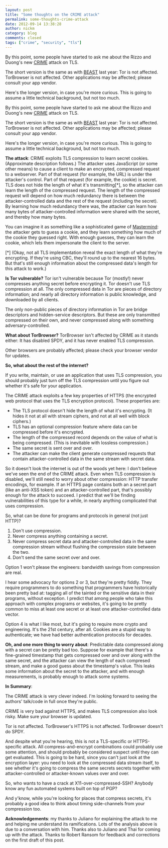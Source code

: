 ```yaml
---
layout: post
title: "Some thoughts on the CRIME attack"
permalink: some-thoughts-crime-attack
date: 2012-09-14 13:38:28
author: nickm
category: blog
comments: closed
tags: ["crime", "security", "tls"]
---
```


By this point, some people have started to ask me about the Rizzo and Duong's new [CRIME](http://www.ekoparty.org//2012/juliano-rizzo.php) attack on TLS.

The short version is the same as with [BEAST](https://blog.torproject.org/blog/tor-and-beast-ssl-attack) last year: Tor is not affected. TorBrowser is not affected. Other applications may be affected; please consult your app vendor.

Here's the longer version, in case you're more curious. This is going to assume a little technical background, but not too much.

<!-- more -->

By this point, some people have started to ask me about the Rizzo and Duong's new [CRIME](http://www.ekoparty.org//2012/juliano-rizzo.php) attack on TLS.

The short version is the same as with [BEAST](https://blog.torproject.org/blog/tor-and-beast-ssl-attack) last year: Tor is not affected. TorBrowser is not affected. Other applications may be affected; please consult your app vendor.

Here's the longer version, in case you're more curious. This is going to assume a little technical background, but not too much.

**The attack**: CRIME exploits TLS compression to learn secret cookies. (Approximate description follows.) The attacker uses JavaScript (or some other means) to cause a client to make an encrypted, compressed request to a webserver. Part of that request (for example, the URL) is under the attacker's control. Part of that request (for example, the cookie) is secret. TLS does not hide the length of what it's transmitting[\*], so the attacker can learn the length of the compressed request. The length of the compressed request will depend on how much redundancy there is between the attacker-controlled data and the rest of the request (including the secret). By learning how much redundancy there was, the attacker can learn how many bytes of attacker-controlled information were shared with the secret, and thereby how many bytes.

You can imagine it as something like a sophisticated game of [Mastermind](http://en.wikipedia.org/wiki/Mastermind_(board_game)): the attacker gets to guess a cookie, and they learn something how much of the cookie they guessed right. With enough guesses, they can learn the cookie, which lets them impersonate the client to the server.

[\*] (Okay, not all TLS implementation reveal the exact length of what they're encrypting. If they're using CBC, they'll round up to the nearest 16 bytes. But that's still enough information about the compressed data's length for this attack to work.)

**Is Tor vulnerable?** Tor isn't vulnerable because Tor (mostly!) never compresses anything secret before encrypting it. Tor doesn't use TLS compression at all. The only compressed data in Tor are pieces of directory information; and nearly all directory information is public knowledge, and downloaded by all clients.

The only non-public pieces of directory information in Tor are bridge descriptors and hidden-service descriptors. But these are only transmitted compressed on their own, and never compressed along with something adversary-controlled.

**What about TorBrowser?** TorBrowser isn't affected by CRIME as it stands either: It has disabled SPDY, and it has never enabled TLS compression.

Other browsers are probably affected; please check your browser vendor for updates.

**So, what about the rest of the internet?**

If you write, maintain, or use an application that uses TLS compression, you should probably just turn off the TLS compression until you figure out whether it's safe for your application.

The CRIME attack exploits a few key properties of HTTPS (the encrypted web protocol that uses the TLS encryption protocol). These properties are:

-   The TLS protocol doesn't hide the length of what it's encrypting. (It hides it not at all with stream ciphers, and not at all well with block ciphers.)
-   TLS has an optional compression feature where data can be compressed before it's encrypted.
-   The length of the compressed record depends on the value of what is being compressed. (This is inevitable with lossless compression.)
-   The same secret is sent over and over.
-   The attacker can make the client generate compressed requests that contain attacker-controlled data in the same stream with secret data.

So it doesn't look the internet is out of the woods yet here: I don't believe we've seen the end of the CRIME attack. Even when TLS compression is disabled, we'll still need to worry about other compression: HTTP transfer encodings, for example. If an HTTPS page contains both an a secret part (like an anti-XSS token) and an attacker-controlled part, that's possibly enough for the attack to succeed. I predict that we'll be finding vulnerabilities of this type for a while, in nearly anything complicated that uses compression.

So, what can be done for programs and protocols in general (not just HTTP)?

1.  Don't use compression.
2.  Never compress anything containing a secret.
3.  Never compress secret data and attacker-controlled data in the same compression stream without flushing the compression state between the two.
4.  Don't send the same secret over and over.

Option 1 won't please the engineers: bandwidth savings from compression are real.

I hear some advocacy for options 2 or 3, but they're pretty fiddly. They require programmers to do something that programmers have historically been pretty bad at: tagging all of the tainted or the sensitive data in their programs, without exception. I predict that among people who take this approach with complex programs or websites, it's going to be pretty common to miss at least one secret or at least one attacker-controlled data vector.

Option 4 is what I like most, but it's going to require more crypto and engineering. It's the 21st century, after all. Cookies are a stupid way to authenticate; we have had better authentication protocols for decades.

**Oh, and one more thing to worry about**: Predictable data compressed along with a secret can be pretty bad too. Suppose for example that there's a fine-grained timestamp that gets compressed over and over along with the same secret, and the attacker can view the length of each compresed stream, and make a good guess about the timestamp's value. This leaks some information about the secret to the attacker, and with enough measurements, is probably enough to attack some systems.

**In Summary**:

The CRIME attack is very clever indeed. I'm looking forward to seeing the authors' talk/code in full once they're public.

CRIME is very bad against HTTPS, and makes TLS compression also look risky. Make sure your browser is updated.

Tor is not affected. TorBrowser's HTTPS is not affected. TorBrowser doesn't do SPDY.

And despite what you're hearing, this is not a TLS-specific or HTTPS-specific attack. All compress-and-encrypt combinations could probably use some attention, and should probably be considered suspect until they can get evaluated. This is going to be hard, since you can't just look at the encryption layer: you need to look at the compressed data stream itself, to see whether it's going to compress the same secrets secrets together with attacker-controlled or attacker-known values over and over.

So, who wants to have a crack at X11-over-compressed-SSH? Anybody know any fun automated systems built on top of PGP?

And y'know, while you're looking for places that compress secrets, it's probably a good idea to think about timing side-channels from your compression too.

**Acknowledgements**: my thanks to Juliano for explaining the attack to me and helping me understand its ramifications. Lots of the analysis above is due to a conversation with him. Thanks also to Juliano and Thai for coming up with the attack. Thanks to Robert Ransom for feedback and corrections on the first draft of this post.
